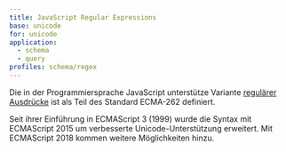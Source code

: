```yaml
---
title: JavaScript Regular Expressions
base: unicode
for: unicode
application:
  - schema
  - query
profiles: schema/regex
---
```


Die in der Programmiersprache JavaScript unterstütze Variante [regulärer
Ausdrücke](../regex) ist als Teil des Standard ECMA-262 definiert.

Seit ihrer Einführung in ECMAScript 3 (1999) wurde die Syntax mit ECMAScript
2015 um verbesserte Unicode-Unterstützung erweitert. Mit ECMAScript 2018 kommen
weitere Möglichkeiten hinzu.
